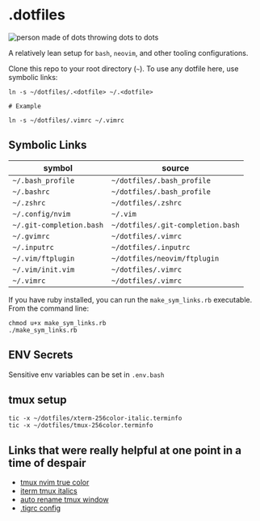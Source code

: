 # .dotfiles

![person made of dots throwing dots to dots](https://media.giphy.com/media/3o72F38VEEi1ODPOXm/giphy.gif)

A relatively lean setup for `bash`, `neovim`, and other tooling configurations.

Clone this repo to your root directory (`~`). To use any dotfile here, use
symbolic links:

```shell
ln -s ~/dotfiles/.<dotfile> ~/.<dotfile>

# Example

ln -s ~/dotfiles/.vimrc ~/.vimrc
```

## Symbolic Links

| symbol                   | source                            |
| ------------------------ | --------------------------------- |
| `~/.bash_profile`        | `~/dotfiles/.bash_profile`        |
| `~/.bashrc`              | `~/dotfiles/.bash_profile`        |
| `~/.zshrc`               | `~/dotfiles/.zshrc`               |
| `~/.config/nvim`         | `~/.vim`                          |
| `~/.git-completion.bash` | `~/dotfiles/.git-completion.bash` |
| `~/.gvimrc`              | `~/dotfiles/.vimrc`               |
| `~/.inputrc`             | `~/dotfiles/.inputrc`             |
| `~/.vim/ftplugin`        | `~/dotfiles/neovim/ftplugin`      |
| `~/.vim/init.vim`        | `~/dotfiles/.vimrc`               |
| `~/.vimrc`               | `~/dotfiles/.vimrc`               |

If you have ruby installed, you can run the `make_sym_links.rb` executable.
From the command line:

```
chmod u+x make_sym_links.rb
./make_sym_links.rb
```

## ENV Secrets

Sensitive env variables can be set in `.env.bash`

## tmux setup

```
tic -x ~/dotfiles/xterm-256color-italic.terminfo
tic -x ~/dotfiles/tmux-256color.terminfo
```

## Links that were really helpful at one point in a time of despair

- [tmux nvim true color](https://jdhao.github.io/2018/10/19/tmux_nvim_true_color/)
- [iterm tmux italics](https://medium.com/@dubistkomisch/how-to-actually-get-italics-and-true-colour-to-work-in-iterm-tmux-vim-9ebe55ebc2be)
- [auto rename tmux window](https://that.guru/blog/automatically-set-tmux-window-name/)
- [.tigrc config](https://github.com/jonas/tig/blob/master/doc/tigrc.5.adoc#color-command)
